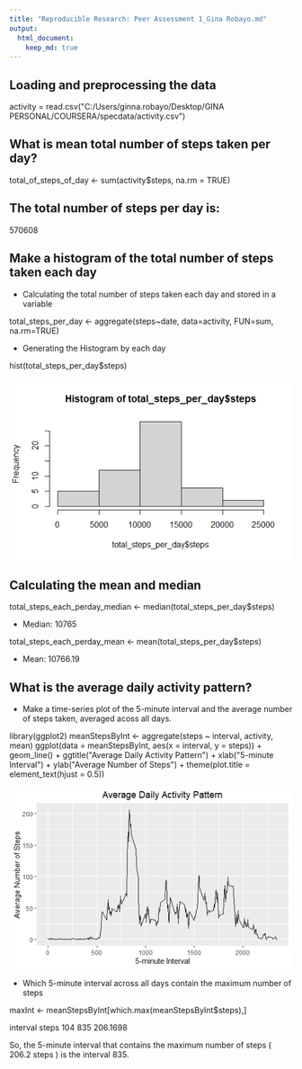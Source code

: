 ```yaml
---
title: "Reproducible Research: Peer Assessment 1_Gina Robayo.md"
output: 
  html_document:
    keep_md: true
---
```



## Loading and preprocessing the data
activity = read.csv("C:/Users/ginna.robayo/Desktop/GINA PERSONAL/COURSERA/specdata/activity.csv")

## What is mean total number of steps taken per day?
total_of_steps_of_day <- sum(activity$steps, na.rm = TRUE)

## The total number of steps per day is:

570608

## Make a histogram of the total number of steps taken each day

* Calculating the total number of steps taken each day and stored in a variable

total_steps_per_day <- aggregate(steps~date, data=activity, FUN=sum, na.rm=TRUE)

* Generating the Histogram by each day

hist(total_steps_per_day$steps)

![Screenshot](hist.png)


## Calculating the mean and median

total_steps_each_perday_median <- median(total_steps_per_day$steps)
* Median: 10765

total_steps_each_perday_mean <- mean(total_steps_per_day$steps)
* Mean: 10766.19

## What is the average daily activity pattern?
* Make a time-series plot of the 5-minute interval and the average number of steps taken, averaged acoss all days.

library(ggplot2)
meanStepsByInt <- aggregate(steps ~ interval, activity, mean)
ggplot(data = meanStepsByInt, aes(x = interval, y = steps)) + geom_line() + ggtitle("Average Daily Activity Pattern") + xlab("5-minute Interval") + ylab("Average Number of Steps") + theme(plot.title = element_text(hjust = 0.5))

![Screenshot](image2.png)

* Which 5-minute interval across all days contain the maximum number of steps

maxInt <- meanStepsByInt[which.max(meanStepsByInt$steps),]

interval    steps
104      835 206.1698

So, the 5-minute interval that contains the maximum number of steps ( 206.2 steps ) is the interval 835.


